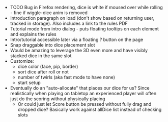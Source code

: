 - TODO Bug in Firefox rendering, dice is white if moused over while rolling - fine if wiggle-dice anim is removed
- Introduction paragraph on load (don't show based on returning user, tracked in storage). Also includes a link to the rules PDF
- Tutorial mode from intro dialog - puts floating tooltips on each element and explains the rules
- Intro/tutorial accessible later via a floating ? button on the page
- Snap draggable into dice placement slot
- Would be amazing to leverage the 3D even more and have visibly stacked dice in the same slot
- Customize:
  - dice color (face, pip, border)
  - sort dice after roll or not
  - number of twirls (aka fast mode to have none)
  - start setup
- Eventually do an "auto-allocate" that places our dice for us? Since realistically when playing on tabletop an experienced player will often just do the scoring without physically placing
  - Or could just let Score button be pressed without fully drag and dropped dice? Basically work against allDice list instead of checking slots
